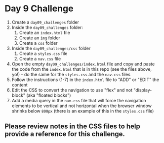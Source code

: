 # Day 9 Challenge #

1. Create a `day09_challenges` folder
3. Inside the `day09_challenges` folder:
    1. Create an `index.html` file
    2. Create an `img` folder
    3. Create a `css` folder
4. Inside the `day09_challenges/css` folder 
    1. Create a `styles.css` file
    2. Create a `nav.css` file
5. Open the empty `day09_challenges/index.html` file and copy and paste the code from the `index.html` that is in this repo (see the files above, yo!) - do the same for the `styles.css` and the `nav.css` files
6. Follow the instructions (1-7) in the `index.html` file to "ADD" or "EDIT" the content
7. Edit the CSS to convert the navigation to use "flex" and not "display-block" (aka "floated blocks")
8. Add a media query in the `nav.css` file that will force the navigation elements to be vertical and not horizontal when the browser window shrinks below `800px` (there is an example of this in the `styles.css` file)

## Please review notes in the CSS files to help provide a reference for this challenge. ##

